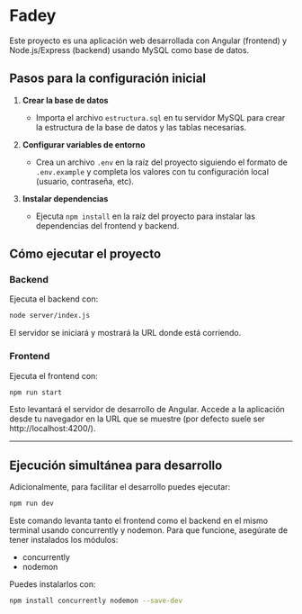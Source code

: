 # Fadey

Este proyecto es una aplicación web desarrollada con Angular (frontend) y Node.js/Express (backend) usando MySQL como base de datos.

## Pasos para la configuración inicial

1. **Crear la base de datos**
   - Importa el archivo `estructura.sql` en tu servidor MySQL para crear la estructura de la base de datos y las tablas necesarias.

2. **Configurar variables de entorno**
   - Crea un archivo `.env` en la raíz del proyecto siguiendo el formato de `.env.example` y completa los valores con tu configuración local (usuario, contraseña, etc).

3. **Instalar dependencias**
   - Ejecuta `npm install` en la raíz del proyecto para instalar las dependencias del frontend y backend.

## Cómo ejecutar el proyecto

### Backend

Ejecuta el backend con:

```bash
node server/index.js
```

El servidor se iniciará y mostrará la URL donde está corriendo.

### Frontend

Ejecuta el frontend con:

```bash
npm run start
```

Esto levantará el servidor de desarrollo de Angular. Accede a la aplicación desde tu navegador en la URL que se muestre (por defecto suele ser http://localhost:4200/).

---

## Ejecución simultánea para desarrollo

Adicionalmente, para facilitar el desarrollo puedes ejecutar:

```bash
npm run dev
```

Este comando levanta tanto el frontend como el backend en el mismo terminal usando concurrently y nodemon. Para que funcione, asegúrate de tener instalados los módulos:

- concurrently
- nodemon

Puedes instalarlos con:

```bash
npm install concurrently nodemon --save-dev
```

